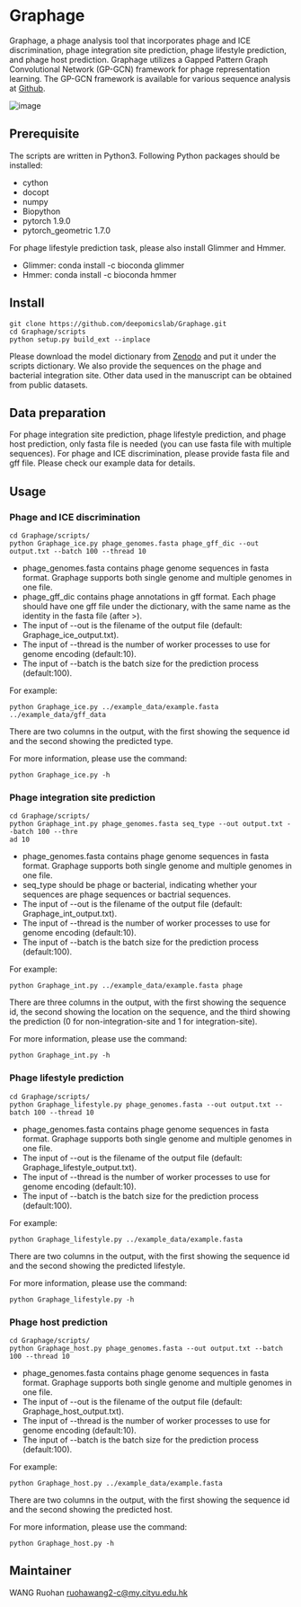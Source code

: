 # Graphage
Graphage, a phage analysis tool that incorporates phage and ICE discrimination, phage integration site prediction, phage lifestyle prediction, and phage host prediction. Graphage utilizes a Gapped Pattern Graph Convolutional Network (GP-GCN) framework for phage representation learning. The GP-GCN framework is available for various sequence analysis at [Github](https://github.com/deepomicslab/GCNFrame).

![image](https://github.com/deepomicslab/Graphage/blob/main/Graphage.png)

## Prerequisite
The scripts are written in Python3. Following Python packages should be installed:
+ cython
+ docopt
+ numpy
+ Biopython
+ pytorch 1.9.0
+ pytorch\_geometric 1.7.0

For phage lifestyle prediction task, please also install Glimmer and Hmmer.
+ Glimmer: conda install -c bioconda glimmer
+ Hmmer: conda install -c bioconda hmmer


## Install
```shell
git clone https://github.com/deepomicslab/Graphage.git
cd Graphage/scripts
python setup.py build_ext --inplace
```
Please download the model dictionary from [Zenodo](https://zenodo.org/records/14407369) and put it under the scripts dictionary. We also provide the sequences on the phage and bacterial integration site. Other data used in the manuscript can be obtained from public datasets.

## Data preparation
For phage integration site prediction, phage lifestyle prediction, and phage host prediction, only fasta file is needed (you can use fasta file with multiple sequences). For phage and ICE discrimination, please provide fasta file and gff file. Please check our example data for details.

## Usage
### Phage and ICE discrimination
```shell
cd Graphage/scripts/
python Graphage_ice.py phage_genomes.fasta phage_gff_dic --out output.txt --batch 100 --thread 10
```
+ phage\_genomes.fasta contains phage genome sequences in fasta format. Graphage supports both single genome and multiple genomes in one file.
+ phage\_gff\_dic contains phage annotations in gff format. Each phage should have one gff file under the dictionary, with the same name as the identity in the fasta file (after >).
+ The input of --out is the filename of the output file (default: Graphage\_ice\_output.txt).
+ The input of --thread is the number of worker processes to use for genome encoding (default:10).
+ The input of --batch is the batch size for the prediction process (default:100).

For example:
```shell
python Graphage_ice.py ../example_data/example.fasta ../example_data/gff_data
```

There are two columns in the output, with the first showing the sequence id and the second showing the predicted type.

For more information, please use the command:
```shell
python Graphage_ice.py -h
```

### Phage integration site prediction
```shell
cd Graphage/scripts/
python Graphage_int.py phage_genomes.fasta seq_type --out output.txt --batch 100 --thre
ad 10
```
+ phage\_genomes.fasta contains phage genome sequences in fasta format. Graphage supports both single genome and multiple genomes in one file.
+ seq\_type should be phage or bacterial, indicating whether your sequences are phage sequences or bactrial sequences.
+ The input of --out is the filename of the output file (default: Graphage\_int\_output.txt).
+ The input of --thread is the number of worker processes to use for genome encoding (default:10).
+ The input of --batch is the batch size for the prediction process (default:100).

For example:
```shell
python Graphage_int.py ../example_data/example.fasta phage
```
There are three columns in the output, with the first showing the sequence id, the second showing the location on the sequence, and the third showing the prediction (0 for non-integration-site and 1 for integration-site).

For more information, please use the command:
```shell
python Graphage_int.py -h
```

### Phage lifestyle prediction
```shell
cd Graphage/scripts/
python Graphage_lifestyle.py phage_genomes.fasta --out output.txt --batch 100 --thread 10
```
+ phage\_genomes.fasta contains phage genome sequences in fasta format. Graphage supports both single genome and multiple genomes in one file.
+ The input of --out is the filename of the output file (default: Graphage\_lifestyle\_output.txt).
+ The input of --thread is the number of worker processes to use for genome encoding (default:10).
+ The input of --batch is the batch size for the prediction process (default:100).

For example:
```shell
python Graphage_lifestyle.py ../example_data/example.fasta
```

There are two columns in the output, with the first showing the sequence id and the second showing the predicted lifestyle.

For more information, please use the command:
```shell
python Graphage_lifestyle.py -h
```
### Phage host prediction
```shell
cd Graphage/scripts/
python Graphage_host.py phage_genomes.fasta --out output.txt --batch 100 --thread 10
```
+ phage\_genomes.fasta contains phage genome sequences in fasta format. Graphage supports both single genome and multiple genomes in one file.
+ The input of --out is the filename of the output file (default: Graphage\_host\_output.txt).
+ The input of --thread is the number of worker processes to use for genome encoding (default:10).
+ The input of --batch is the batch size for the prediction process (default:100).

For example:
```shell
python Graphage_host.py ../example_data/example.fasta 
```

There are two columns in the output, with the first showing the sequence id and the second showing the predicted host.

For more information, please use the command:
```shell
python Graphage_host.py -h
```

## Maintainer
WANG Ruohan ruohawang2-c@my.cityu.edu.hk

